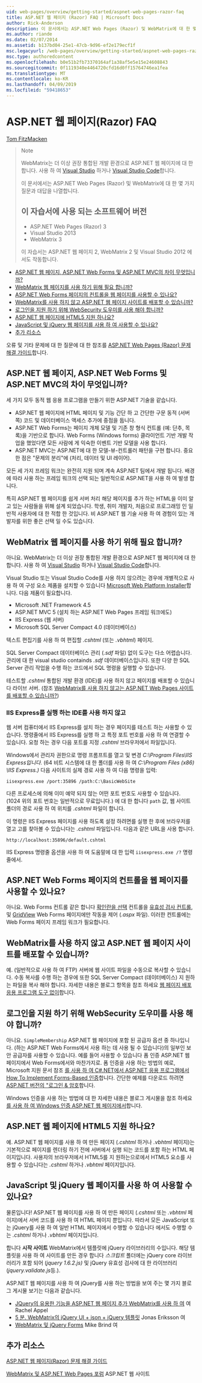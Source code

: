 ```yaml
---
uid: web-pages/overview/getting-started/aspnet-web-pages-razor-faq
title: ASP.NET 웹 페이지 (Razor) FAQ | Microsoft Docs
author: Rick-Anderson
description: 이 문서에서는 ASP.NET Web Pages (Razor) 및 WebMatrix에 대 한 몇 가지 질문과 대답을 나열합니다. 소프트웨어 버전을 사용 하는 자습서 ASP.NET 웹 페이지에서 (R...
ms.author: riande
ms.date: 02/07/2014
ms.assetid: b137bd04-25e1-47cb-9d96-ef2e179ecf1f
msc.legacyurl: /web-pages/overview/getting-started/aspnet-web-pages-razor-faq
msc.type: authoredcontent
ms.openlocfilehash: b0e51b2fb73370164af1a38af5e5e15e24608843
ms.sourcegitcommit: 0f1119340e4464720cfd16d0ff15764746ea1fea
ms.translationtype: MT
ms.contentlocale: ko-KR
ms.lasthandoff: 04/09/2019
ms.locfileid: "59418653"
---
```

# <a name="aspnet-web-pages-razor-faq"></a>ASP.NET 웹 페이지(Razor) FAQ

[Tom FitzMacken](https://github.com/tfitzmac)

> > [!NOTE] 
> > WebMatrix는 더 이상 권장 통합된 개발 환경으로 ASP.NET 웹 페이지에 대 한 합니다. 사용 하 여 [Visual Studio](xref:aspnet/web-pages/overview/getting-started/program-asp-net-web-pages-in-visual-studio) 하거나 [Visual Studio Code](https://code.visualstudio.com/)합니다.
>
> 이 문서에서는 ASP.NET Web Pages (Razor) 및 WebMatrix에 대 한 몇 가지 질문과 대답을 나열합니다.
> 
> ## <a name="software-versions-used-in-the-tutorial"></a>이 자습서에 사용 되는 소프트웨어 버전
> 
> 
> - ASP.NET Web Pages (Razor) 3
> - Visual Studio 2013
> - WebMatrix 3
>   
> 
> 이 자습서는 ASP.NET 웹 페이지 2, WebMatrix 2 및 Visual Studio 2012 에서도 작동합니다.


- [ASP.NET 웹 페이지, ASP.NET Web Forms 및 ASP.NET MVC의 차이 무엇입니까?](#Whats_the_difference_between_ASP.NET_Web_Pages,_ASP.NET_Web_Forms,_and_ASP.NET_MVC)
- [WebMatrix 웹 페이지를 사용 하기 위해 필요 합니까?](#Do_I_need_WebMatrix_in_order_to_work_with_Web_Pages)
- [ASP.NET Web Forms 페이지의 컨트롤을 웹 페이지를 사용할 수 있나요?](#Can_I_use_ASP.NET_Web_Forms_controls_on_a_Web_Pages_page)
- [WebMatrix를 사용 하지 않고 ASP.NET 웹 페이지 사이트를 배포할 수 있습니까?](#Can_I_deploy_an_ASP.NET_Web_Pages_site_without_using_WebMatrix)
- [로그인을 지원 하기 위해 WebSecurity 도우미를 사용 해야 합니까?](#Do_I_have_to_use_the_WebSecurity_helper_to_support_logins)
- [ASP.NET 웹 페이지에 HTML5 지원 하나요?](#Does_ASP.NET_Web_Pages_support_HTML5)
- [JavaScript 및 jQuery 웹 페이지를 사용 하 여 사용할 수 있나요?](#Can_I_use_JavaScript_and_jQuery_with_Web_Pages)
- [추가 리소스](#AdditionalResources)

오류 및 기타 문제에 대 한 질문에 대 한 참조를 [ASP.NET Web Pages (Razor) 문제 해결 가이드](https://go.microsoft.com/fwlink/?LinkId=253001)합니다.

<a id="Whats_the_difference_between_ASP.NET_Web_Pages,_ASP.NET_Web_Forms,_and_ASP.NET_MVC"></a>
## <a name="whats-the-difference-between-aspnet-web-pages-aspnet-web-forms-and-aspnet-mvc"></a>ASP.NET 웹 페이지, ASP.NET Web Forms 및 ASP.NET MVC의 차이 무엇입니까?

세 가지 모두 동적 웹 응용 프로그램을 만들기 위한 ASP.NET 기술을 같습니다.

- ASP.NET 웹 페이지에 HTML 페이지 및 기능 간단 하 고 간단한 구문 동적 (서버 쪽) 코드 및 데이터베이스 액세스 추가에 중점을 둡니다.
- ASP.NET Web Forms는 페이지 개체 모델 및 기존 창 형식 컨트롤 (예: 단추, 목록)을 기반으로 합니다. Web Forms (Windows forms) 클라이언트 기반 개발 작업을 했었다면 모든 사람에 게 익숙한 이벤트 기반 모델을 사용 합니다.
- ASP.NET MVC는 ASP.NET에 대 한 모델-뷰-컨트롤러 패턴을 구현 합니다. 중요 한 점은 "문제의 분리"에 (처리, 데이터 및 UI 레이어).

모든 세 가지 프레임 워크는 완전히 지원 되며 계속 ASP.NET 팀에서 개발 됩니다. 배경에 따라 사용 하는 프레임 워크의 선택 되는 일반적으로 ASP.NET을 사용 하 여 발생 합니다.

특히 ASP.NET 웹 페이지를 쉽게 서버 처리 해당 페이지를 추가 하는 HTML을 이미 알고 있는 사람들을 위해 설계 되었습니다. 학생, 취미 개발자, 처음으로 프로그래밍 인 일반적 사용자에 대 한 적합 한 것입니다. 비 ASP.NET 웹 기술 사용 하 여 경험이 있는 개발자를 위한 좋은 선택 일 수도 있습니다.

<a id="Do_I_need_WebMatrix_in_order_to_work_with_Web_Pages"></a>
## <a name="do-i-need-webmatrix-in-order-to-work-with-web-pages"></a>WebMatrix 웹 페이지를 사용 하기 위해 필요 합니까?

아니요. WebMatrix는 더 이상 권장 통합된 개발 환경으로 ASP.NET 웹 페이지에 대 한 합니다. 사용 하 여 [Visual Studio](program-asp-net-web-pages-in-visual-studio.md) 하거나 [Visual Studio Code](https://code.visualstudio.com/)합니다.

Visual Studio 또는 Visual Studio Code를 사용 하지 않으려는 경우에 개별적으로 사용 하 여 구성 요소 제품을 설치할 수 있습니다 [Microsoft Web Platform Installer](https://www.microsoft.com/web/downloads/platform.aspx)합니다. 다음 제품이 필요합니다.

- Microsoft .NET Framework 4.5
- ASP.NET MVC 5 (설치 하는 ASP.NET Web Pages 프레임 워크에도)
- IIS Express (웹 서버)
- Microsoft SQL Server Compact 4.0 (데이터베이스)

텍스트 편집기를 사용 하 여 편집할 *.cshtml* (또는 *.vbhtml*) 페이지.

SQL Server Compact 데이터베이스 관리 (*.sdf* 파일) 없이 도구는 다소 어렵습니다. 관리에 대 한 visual studio containds *.sdf* 데이터베이스입니다. 또한 다양 한 SQL Server 관리 작업을 수행 하는 코드에서 SQL 명령을 실행할 수 있습니다.

테스트할 *.cshtml* 통합된 개발 환경 (IDE)를 사용 하지 않고 페이지를 배포할 수 있습니다 라이브 서버. (참조 [WebMatrix를 사용 하지 않고는 ASP.NET Web Pages 사이트를 배포할 수 있습니까?](#Can_I_deploy_an_ASP.NET_Web_Pages_site_without_using_WebMatrix))

### <a name="running-iis-express-without-using-an-ide"></a>IIS Express를 실행 하는 IDE를 사용 하지 않고

웹 서버 컴퓨터에서 IIS Express를 설치 하는 경우 페이지를 테스트 하는 사용할 수 있습니다. 명령줄에서 IIS Express를 실행 하 고 특정 포트 번호를 사용 하 여 연결할 수 있습니다. 요청 하는 경우 다음 포트를 지정 *.cshtml* 브라우저에서 파일입니다.

Windows에서 관리자 권한으로 명령 프롬프트를 열고 및 변경 *C:\Program Files\IIS Express입니다.* (64 비트 시스템에 대 한 폴더를 사용 하 여 *C:\Program Files (x86) \IIS Express.)* 다음 사이트의 실제 경로 사용 하 여 다음 명령을 입력:

`iisexpress.exe /port:35896 /path:C:\BasicWebSite`

다른 프로세스에 의해 이미 예약 되지 않는 어떤 포트 번호도 사용할 수 있습니다. (1024 위의 포트 번호는 일반적으로 무료입니다.) 에 대 한 합니다 `path` 값, 웹 사이트 폴더의 경로 사용 하 여 위치를 *.cshtml* 파일이 합니다.

이 명령은 IIS Express 페이지를 사용 하도록 설정 하려면를 실행 한 후에 브라우저를 열고 고를 찾아볼 수 있습니다는 *.cshtml* 파일입니다. 다음과 같은 URL을 사용 합니다.

`http://localhost:35896/default.cshtml`

IIS Express 명령줄 옵션을 사용 하 여 도움말에 대 한 입력 `iisexpress.exe /?` 명령줄에서.

<a id="Can_I_use_ASP.NET_Web_Forms_controls_on_a_Web_Pages_page"></a>
## <a name="can-i-use-aspnet-web-forms-controls-on-a-web-pages-page"></a>ASP.NET Web Forms 페이지의 컨트롤을 웹 페이지를 사용할 수 있나요?

아니요. Web Forms 컨트롤 같은 합니다 [확인란을 선택](https://msdn.microsoft.com/library/system.web.ui.webcontrols.checkbox) 컨트롤을 [유효성 검사 컨트롤](https://msdn.microsoft.com/library/bwd43d0x), 및 [GridView](https://msdn.microsoft.com/library/system.web.ui.webcontrols.gridview) Web Forms 페이지에만 작동을 제어 (*.aspx* 파일). 이러한 컨트롤에는 Web Forms 페이지 프레임 워크가 필요합니다.

<a id="Can_I_deploy_an_ASP.NET_Web_Pages_site_without_using_WebMatrix"></a>
## <a name="can-i-deploy-an-aspnet-web-pages-site-without-using-webmatrix"></a>WebMatrix를 사용 하지 않고 ASP.NET 웹 페이지 사이트를 배포할 수 있습니까?

예. (일반적으로 사용 하 여 FTP) 서버에 웹 사이트 파일을 수동으로 복사할 수 있습니다. 수동 복사를 수행 하는 경우에 또한 SQL Server Compact (데이터베이스) 지 원하는 파일을 복사 해야 합니다. 자세한 내용은 블로그 항목을 참조 하세요 [웹 페이지 배포 응용 프로그램 도구 없이](http://mikepope.com/blog/DisplayBlog.aspx?permalink=2317)합니다.

<a id="Do_I_have_to_use_the_WebSecurity_helper_to_support_logins"></a>
## <a name="do-i-have-to-use-the-websecurity-helper-to-support-logins"></a>로그인을 지원 하기 위해 WebSecurity 도우미를 사용 해야 합니까?

아니요. `SimpleMembership` ASP.NET 웹 페이지에 포함 된 공급자 옵션 중 하나입니다. (하는 ASP.NET Web Forms에서 사용 하는 데 사용 될 수 있습니다)의 일부인 보안 공급자를 사용할 수 있습니다. 예를 들어 사용할 수 있습니다 폼 인증 ASP.NET 웹 페이지에서 Web Forms에서와 마찬가지로. 폼 인증을 사용 하는 방법의 예로, Microsoft 지원 문서 참조 [를 사용 하 여 C#.NET에서 ASP.NET 응용 프로그램에서 How To Implement Forms-Based 인증](https://support.microsoft.com/kb/301240)합니다. 간단한 예제를 다운로드 하려면 [ASP.NET 버전의 "로그인 &amp; 암호](http://www.codeguru.com/csharp/.net/net_asp/scripting/article.php/c19295/ASPNET-version-of-Login--Password.htm)합니다.

Windows 인증을 사용 하는 방법에 대 한 자세한 내용은 블로그 게시물을 참조 하세요 [를 사용 하 여 Windows 인증 ASP.NET 웹 페이지에서](http://mikepope.com/blog/DisplayBlog.aspx?permalink=2298)합니다.

<a id="Does_ASP.NET_Web_Pages_support_HTML5"></a>
## <a name="does-aspnet-web-pages-support-html5"></a>ASP.NET 웹 페이지에 HTML5 지원 하나요?

예. ASP.NET 웹 페이지를 사용 하 여 만든 페이지 (*.cshtml* 하거나 *.vbhtml* 페이지)는 기본적으로 페이지를 렌더링 하기 전에 서버에서 실행 되는 코드를 포함 하는 HTML 페이지입니다. 사용자의 브라우저에서 HTML5를 지 원하는으로에서 HTML5 요소를 사용할 수 있습니다는 *.cshtml* 하거나 *.vbhtml* 페이지입니다.

<a id="Can_I_use_JavaScript_and_jQuery_with_Web_Pages"></a>
## <a name="can-i-use-javascript-and-jquery-with-web-pages"></a>JavaScript 및 jQuery 웹 페이지를 사용 하 여 사용할 수 있나요?

물론입니다! ASP.NET 웹 페이지를 사용 하 여 만든 페이지 (*.cshtml* 또는 *.vbhtml* 페이지)에서 서버 코드를 사용 하 여 HTML 페이지 뿐입니다. 따라서 모든 JavaScript 또는 jQuery를 사용 하 여 일반 HTML 페이지에서 수행할 수 있습니다 에서도 수행할 수는 *.cshtml* 하거나 *.vbhtml* 페이지입니다.

합니다 **시작 사이트** WebMatrix에서 템플릿에 jQuery 라이브러리의 수입니다. 해당 템플릿을 사용 하 여 사이트를 만든 경우 합니다 *스크립트* 폴더에는 jQuery core 라이브러리가 포함 되어 (*jquery 1.6.2.js)* 및 jQuery 유효성 검사에 대 한 라이브러리 (*jquery.validate.js*등.).

ASP.NET 웹 페이지를 사용 하 여 jQuery를 사용 하는 방법을 보여 주는 몇 가지 블로그 게시물 보기는 다음과 같습니다.

- [JQuery의 유용한 기능을 ASP.NET 웹 페이지 추가 WebMatrix를 사용 하 여](http://rachelappel.com/jquery/adding-jquery-goodness-to-asp-net-web-pages-using-webmatrix/) 여 Rachel Appel
- [5 분. WebMatrix의 jQuery UI + json + jQuery 템플릿](http://joeriks.com/2011/01/30/5-min-webmatrix-jquery-ui-json-jquery-templates/) Jonas Eriksson 여
- [WebMatrix 및 jQuery Forms](http://mikesdotnetting.com/Article/155/WebMatrix-And-jQuery-Forms) Mike Brind 여

<a id="AdditionalResources"></a>
## <a name="additional-resources"></a>추가 리소스


[ASP.NET 웹 페이지(Razor) 문제 해결 가이드](https://go.microsoft.com/fwlink/?LinkId=253001)

[WebMatrix 및 ASP.NET Web Pages 포럼](https://forums.asp.net/1224.aspx/1?WebMatrix) ASP.NET 웹 사이트
